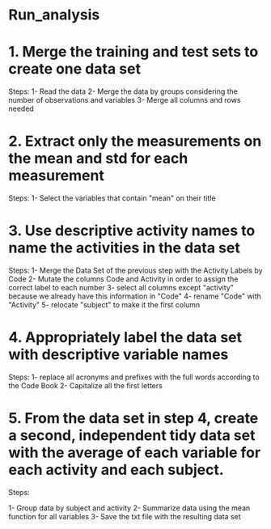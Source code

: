 # Run_analysis

#  1. Merge the training and test sets to create one data set

Steps:
  1- Read the data
  2- Merge the data by groups considering the number of observations and variables
  3- Merge all columns and rows needed

# 2. Extract only the measurements on the mean and std for each measurement

Steps:
  1- Select the variables that contain "mean" on their title

# 3. Use descriptive activity names to name the activities in the data set

Steps:
  1- Merge the Data Set of the previous step with the Activity Labels by Code
  2- Mutate the columns Code and Activity in order to assign the correct label to each number
  3- select all columns except "activity" because we already have this information in "Code"
  4- rename "Code" with "Activity"
  5- relocate "subject" to make it the first column
  
# 4. Appropriately label the data set with descriptive variable names

Steps:
  1- replace all acronyms and prefixes with the full words according to the Code Book
  2- Capitalize all the first letters 

# 5. From the data set in step 4, create a second, independent tidy data set with the average of each variable for each activity and each subject.

Steps:

  1- Group data by subject and activity
  2- Summarize data using the mean function for all variables
  3- Save the txt file with the resulting data set 
